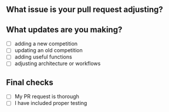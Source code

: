 ## What issue is your pull request adjusting?


## What updates are you making?

- [ ] adding a new competition
- [ ] updating an old competition
- [ ] adding useful functions
- [ ] adjusting architecture or workflows

## Final checks

- [ ] My PR request is thorough
- [ ] I have included proper testing